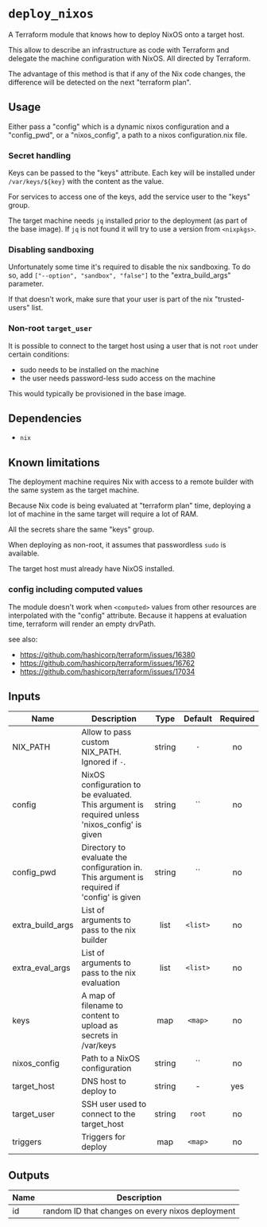 # `deploy_nixos`

A Terraform module that knows how to deploy NixOS onto a target host.

This allow to describe an infrastructure as code with Terraform and delegate
the machine configuration with NixOS. All directed by Terraform.

The advantage of this method is that if any of the Nix code changes, the
difference will be detected on the next "terraform plan".

## Usage

Either pass a "config" which is a dynamic nixos configuration and a
"config_pwd", or a "nixos_config", a path to a nixos configuration.nix file.

### Secret handling

Keys can be passed to the "keys" attribute. Each key will be installed under
`/var/keys/${key}` with the content as the value.

For services to access one of the keys, add the service user to the "keys"
group.

The target machine needs `jq` installed prior to the deployment (as part of
the base image). If `jq` is not found it will try to use a version from
`<nixpkgs>`.

### Disabling sandboxing

Unfortunately some time it's required to disable the nix sandboxing. To do so,
add `["--option", "sandbox", "false"]` to the "extra_build_args" parameter.

If that doesn't work, make sure that your user is part of the nix
"trusted-users" list.

### Non-root `target_user`

It is possible to connect to the target host using a user that is not `root`
under certain conditions:

* sudo needs to be installed on the machine
* the user needs password-less sudo access on the machine

This would typically be provisioned in the base image.

## Dependencies

* `nix`

## Known limitations

The deployment machine requires Nix with access to a remote builder with the
same system as the target machine.

Because Nix code is being evaluated at "terraform plan" time, deploying a lot
of machine in the same target will require a lot of RAM.

All the secrets share the same "keys" group.

When deploying as non-root, it assumes that passwordless `sudo` is available.

The target host must already have NixOS installed.

### config including computed values

The module doesn't work when `<computed>` values from other resources are
interpolated with the "config" attribute. Because it happens at evaluation
time, terraform will render an empty drvPath.

see also:
* https://github.com/hashicorp/terraform/issues/16380
* https://github.com/hashicorp/terraform/issues/16762
* https://github.com/hashicorp/terraform/issues/17034

<!-- terraform-docs-start -->
## Inputs

| Name | Description | Type | Default | Required |
|------|-------------|:----:|:-----:|:-----:|
| NIX\_PATH | Allow to pass custom NIX_PATH. Ignored if `-`. | string | `-` | no |
| config | NixOS configuration to be evaluated. This argument is required unless 'nixos_config' is given | string | `` | no |
| config\_pwd | Directory to evaluate the configuration in. This argument is required if 'config' is given | string | `` | no |
| extra\_build\_args | List of arguments to pass to the nix builder | list | `<list>` | no |
| extra\_eval\_args | List of arguments to pass to the nix evaluation | list | `<list>` | no |
| keys | A map of filename to content to upload as secrets in /var/keys | map | `<map>` | no |
| nixos\_config | Path to a NixOS configuration | string | `` | no |
| target\_host | DNS host to deploy to | string | - | yes |
| target\_user | SSH user used to connect to the target_host | string | `root` | no |
| triggers | Triggers for deploy | map | `<map>` | no |

## Outputs

| Name | Description |
|------|-------------|
| id | random ID that changes on every nixos deployment |

<!-- terraform-docs-end -->
